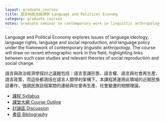 ```yaml
---
layout: graduate_courses
title: 語言與政治經濟學 Language and Political Economy
category: graduate_courses
notes: Graduate seminar on contemporary work in linguistic anthropology. (Discontinued.)
---
```



Language and Political Economy explores issues of language ideology, language rights, language and social reproduction, and language policy under the framework of contemporary linguistic anthropology. The course will draw on recent ethnographic work in this field, highlighting links between such case studies and relevant theories of social reproduction and social change.

語言與政治經濟學探討之議題包括：語言意識形態、語言權、語言與社會再生產、語言政策，而這些都涵括在語言人類學的架構下。本課程將運用此領域的近期民族誌著作，強調民族誌個案間的連結與社會再生產、社會變遷的相關理論。

* [課程 Syllabus][syllabus]
* [課堂大綱 Course Outline][outline]
* [討論區 Discussion][discussion]
* [書目 Bibliography][bibliography]


[syllabus]:http://docs.google.com/Doc?docid=0AVIzY9pLiJVZZGZxY3Yyd3hfMjI2dDczNGJ6ZjQ
[outline]:http://spreadsheets.google.com/ccc?key=0AlIzY9pLiJVZdHVJMDEwWmlOTG5TeDNfTEwxU1c5MlE
[discussion]:http://groups.google.com/group/language-pol-econ-2010
[bibliography]:http://www.mendeley.com/research-papers/collections/681381/Readings-for-Language-and-Political-Economy/